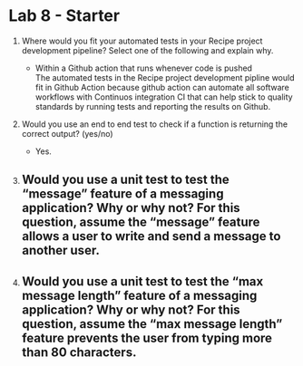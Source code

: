 # Lab 8 - Starter  
1. Where would you fit your automated tests in your Recipe project development pipeline? Select one of the following and explain why.  

   - Within a Github action that runs whenever code is pushed  
   The automated tests in the Recipe project development pipline would fit in Github Action because github action can automate all software workflows with Continuos integration CI that can help stick to quality standards by running tests and reporting the results on Github.  
2. Would you use an end to end test to check if a function is returning the correct output? (yes/no)
   - Yes.  
3. Would you use a unit test to test the “message” feature of a messaging application? Why or why not? For this question, assume the “message” feature allows a user to write and send a message to another user.  
   - 
4. Would you use a unit test to test the “max message length” feature of a messaging application? Why or why not? For this question, assume the “max message length” feature prevents the user from typing more than 80 characters.  
   - 